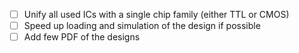 - [ ] Unify all used ICs with a single chip family (either TTL or CMOS)
- [ ] Speed up loading and simulation of the design if possible
- [ ] Add few PDF of the designs